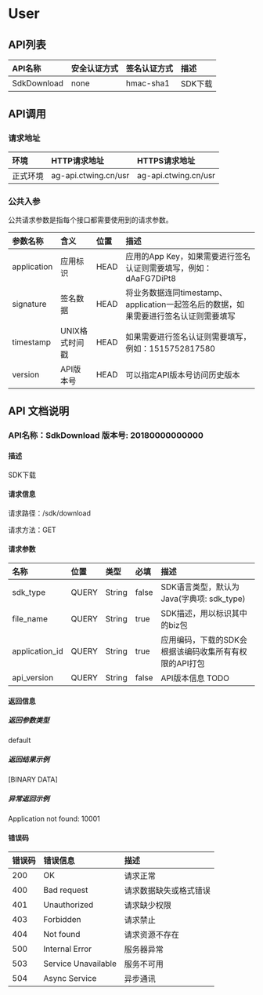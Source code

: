 # User
## API列表
|API名称 | 安全认证方式 | 签名认证方式 | 描述 |
|:-------|:------|:--------|:--------|
|SdkDownload|none|hmac-sha1|SDK下载|

## API调用
### 请求地址

|环境 | HTTP请求地址  | HTTPS请求地址 |
|:-------|:------|:--------|
|正式环境|ag-api.ctwing.cn/usr|ag-api.ctwing.cn/usr|

### 公共入参

公共请求参数是指每个接口都需要使用到的请求参数。

|参数名称 | 含义  | 位置 | 描述|
|:-------|:------|:--------|:--------|
|application|应用标识|HEAD|应用的App Key，如果需要进行签名认证则需要填写，例如：dAaFG7DiPt8|
|signature|签名数据|HEAD|将业务数据连同timestamp、application一起签名后的数据，如果需要进行签名认证则需要填写|
|timestamp|UNIX格式时间戳|HEAD|如果需要进行签名认证则需要填写，例如：1515752817580|
|version|API版本号|HEAD|可以指定API版本号访问历史版本|

## API 文档说明
### API名称：SdkDownload   版本号: 20180000000000

#### 描述

SDK下载

#### 请求信息

请求路径：/sdk/download

请求方法：GET

#### 请求参数

|名称 | 位置| 类型| 必填| 描述|
|:-------|:------|:--------|:--------|:--------|
|sdk_type|QUERY|String|false|SDK语言类型，默认为Java(字典项: sdk_type)|
|file_name|QUERY|String|true|SDK描述，用以标识其中的biz包|
|application_id|QUERY|String|true|应用编码，下载的SDK会根据该编码收集所有有权限的API打包|
|api_version|QUERY|String|false|API版本信息 TODO|


#### 返回信息

##### 返回参数类型
default

##### 返回结果示例
[BINARY DATA]

##### 异常返回示例
Application not found: 10001

#### 错误码

|错误码 | 错误信息| 描述|
|:-------|:------|:--------|
|200|OK|请求正常|
|400|Bad request|请求数据缺失或格式错误|
|401|Unauthorized|请求缺少权限|
|403|Forbidden|请求禁止|
|404|Not found|请求资源不存在|
|500|Internal Error|服务器异常|
|503|Service Unavailable|服务不可用|
|504|Async Service|异步通讯|

